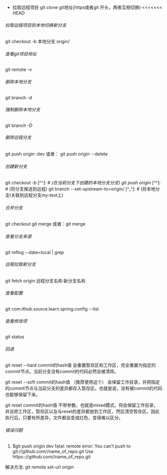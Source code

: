 - 拉取远程项目
git clone git地址(https或者git 开头，两者互相切换)
<<<<<<< HEAD
###### 拉取远程项目到本地切换新分支
git checkout -b 本地分支 origin/<branchname>
###### 查看git项目地址
git remote -v
###### 删除本地分支
git branch -d <branchname>
###### 强制删除本地分支
git branch -D <branchname>
###### 删除远程分支
git push origin :dev
或者： git push origin --delete <branchname>
###### 创建新分支
git checkout -b <branchname> [^_^]: # (在当前分支下创建<branchname>的本地分支分支)
git push origin <branchname> [^_^]: # (将<branchname>分支推送到远程)
git branch --set-upstream-to=origin/<branchname> [^_^]: # (将本地分支<branchname>t关联到远程分支my-test上)
###### 合并分支
git checkout <feature-branchname>
git merge <master-branchname>
或者：git merge <master-branchname> <feature-branchname>
###### 查看分支来源
git reflog --date=local | grep <branchname>
###### 远程拉取新分支
git fetch origin 远程分支名称:新分支名称
###### 查看配置
git com.ithub.source.learn.spring.config --list
###### 查看修改项
git status
###### 回退
git reset --hard commit的hash值
会重置暂存区和工作区，完全重置为指定的commit节点。当前分支没有commit的代码必然会被清除。

git reset --soft commit的hash值 （推荐使用这个）
会保留工作目录，并把指定的commit节点与当前分支的差异都存入暂存区。也就是说，没有被commit的代码也能够保留下来。

git reset commit的hash值
不带参数，也就是mixed模式。将会保留工作目录，并且把工作区，暂存区以及与reset的差异都放到工作区，然后清空暂存区。因此执行后，只要有所差异，文件都会变成红色，变得难以区分。

###### 错误问题
1.
    $git push origin dev
    fatal: remote error:
    You can't push to git://github.com//name_of_repo.git
    Use https:://github.com//name_of_repo.git

解决方法: git remote set-url origin <THE-URL-HERE>   